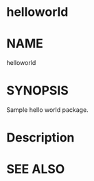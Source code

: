 helloworld
==================================================

# NAME

  helloworld

# SYNOPSIS

  Sample hello world package.

# Description

# SEE ALSO

